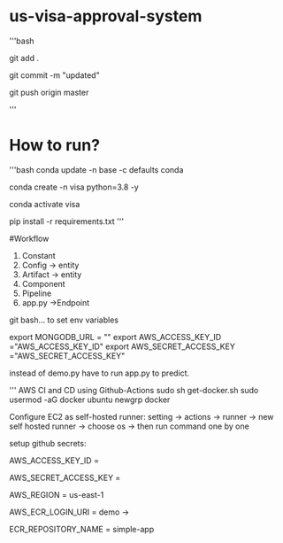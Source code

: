 # us-visa-approval-system

'''bash

git add .

git commit -m "updated"

git push origin master

'''

# How to run?

'''bash
conda update -n base -c defaults conda

conda create -n visa python=3.8 -y

conda activate visa

pip install -r requirements.txt
'''

#Workflow
1. Constant
2. Config -> entity
3. Artifact -> entity
4. Component
5. Pipeline
6. app.py ->Endpoint


git bash... to set env variables

export MONGODB_URL = ""
export AWS_ACCESS_KEY_ID ="AWS_ACCESS_KEY_ID"
export AWS_SECRET_ACCESS_KEY ="AWS_SECRET_ACCESS_KEY"

instead of demo.py have to run app.py to predict.

'''
AWS CI and CD using Github-Actions
sudo sh get-docker.sh
sudo usermod -aG docker ubuntu
newgrp docker

Configure EC2 as self-hosted runner:
setting -> actions -> runner -> new self hosted runner -> choose os -> then run command one by one

setup github secrets:

AWS_ACCESS_KEY_ID =

AWS_SECRET_ACCESS_KEY =

AWS_REGION = us-east-1

AWS_ECR_LOGIN_URI = demo -> 

ECR_REPOSITORY_NAME = simple-app
